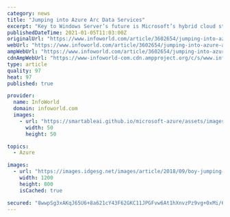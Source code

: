 ```yaml
---
category: news
title: "Jumping into Azure Arc Data Services"
excerpt: "Key to Windows Server’s future is Microsoft’s hybrid cloud strategy which gives equal weight to on-premises hardware and its Azure hyperscale cloud. Technologies such as Windows Admin Center and Azure Arc bring Web-based monitoring and administration to your servers,"
publishedDateTime: 2021-01-05T11:03:00Z
originalUrl: "https://www.infoworld.com/article/3602654/jumping-into-azure-arc-data-services.html"
webUrl: "https://www.infoworld.com/article/3602654/jumping-into-azure-arc-data-services.html"
ampWebUrl: "https://www.infoworld.com/article/3602654/jumping-into-azure-arc-data-services.amp.html"
cdnAmpWebUrl: "https://www-infoworld-com.cdn.ampproject.org/c/s/www.infoworld.com/article/3602654/jumping-into-azure-arc-data-services.amp.html"
type: article
quality: 97
heat: 97
published: true

provider:
  name: InfoWorld
  domain: infoworld.com
  images:
    - url: "https://smartableai.github.io/microsoft-azure/assets/images/organizations/infoworld.com-50x50.jpg"
      width: 50
      height: 50

topics:
  - Azure

images:
  - url: "https://images.idgesg.net/images/article/2018/09/boy-jumping-off-swing-100772498-large.jpg"
    width: 1200
    height: 800
    isCached: true

secured: "8wwpSg3xAKqJ65U6+8a621cY43F62GKC11JPGFvw6At1hXnvzPz9vg+0xMi/6XO03rvYd8F+Ar2Ch1klEz/xpgXjkNjfbRbDdSptbnOaxs8tJtTUHDbb6CvpDokinm6nNO4bEPXpd+OazgvCxoRjRYayHUcU+MBX2I7GY3w+ZXNxg93EglVQiwawJW7V1+aSLEc33XZRl4WAHNxwzBjf6NptfyfKRgfvXkk02ZfoFNNW2o6GhaRE7vWk7+3ZaKzZVaYxv+hPtR+D2nm1kvDwwu/gi8N2VXa8phZ0vXuvdQNdSEcp48XOULhFc570vujFGaskanjAvAboo0TI7GjeY9mlE9+is8I/p3Svkh6fSuE=;VEWebzChHJfLdqU7xIfU0Q=="
---
```



